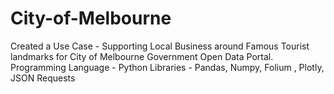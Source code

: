 # City-of-Melbourne

Created a Use Case - Supporting Local Business around Famous Tourist landmarks for City of Melbourne Government Open Data Portal.
Programming Language - Python
Libraries - Pandas, Numpy, Folium , Plotly, JSON Requests
